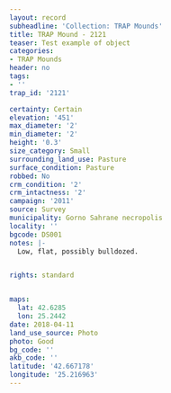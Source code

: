 ```yaml
---
layout: record
subheadline: 'Collection: TRAP Mounds'
title: TRAP Mound - 2121
teaser: Test example of object
categories:
- TRAP Mounds
header: no
tags:
- ''
trap_id: '2121'

certainty: Certain
elevation: '451'
max_diameter: '2'
min_diameter: '2'
height: '0.3'
size_category: Small
surrounding_land_use: Pasture
surface_condition: Pasture
robbed: No
crm_condition: '2'
crm_intactness: '2'
campaign: '2011'
source: Survey
municipality: Gorno Sahrane necropolis
locality: ''
bgcode: DS001
notes: |-
  Low, flat, possibly bulldozed.


rights: standard


maps:
  lat: 42.6285
  lon: 25.2442
date: 2018-04-11
land_use_source: Photo
photo: Good
bg_code: ''
akb_code: ''
latitude: '42.667178'
longitude: '25.216963'
---
```

